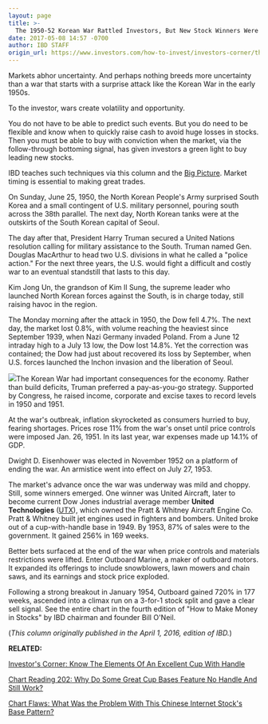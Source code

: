 ```yaml
---
layout: page
title: >-
  The 1950-52 Korean War Rattled Investors, But New Stock Winners Were Born
date: 2017-05-08 14:57 -0700
author: IBD STAFF
origin_url: https://www.investors.com/how-to-invest/investors-corner/the-1950-52-korean-war-rattled-investors-but-new-stock-winners-were-born/
---
```


Markets abhor uncertainty. And perhaps nothing breeds more uncertainty than a war that starts with a surprise attack like the Korean War in the early 1950s.

To the investor, wars create volatility and opportunity.

You do not have to be able to predict such events. But you do need to be flexible and know when to quickly raise cash to avoid huge losses in stocks. Then you must be able to buy with conviction when the market, via the follow-through bottoming signal, has given investors a green light to buy leading new stocks.

IBD teaches such techniques via this column and the [Big Picture](https://www.investors.com/category/market-trend/the-big-picture/). Market timing is essential to making great trades.

On Sunday, June 25, 1950, the North Korean People's Army surprised South Korea and a small contingent of U.S. military personnel, pouring south across the 38th parallel. The next day, North Korean tanks were at the outskirts of the South Korean capital of Seoul.

The day after that, President Harry Truman secured a United Nations resolution calling for military assistance to the South. Truman named Gen. Douglas MacArthur to head two U.S. divisions in what he called a "police action." For the next three years, the U.S. would fight a difficult and costly war to an eventual standstill that lasts to this day.

Kim Jong Un, the grandson of Kim Il Sung, the supreme leader who launched North Korean forces against the South, is in charge today, still raising havoc in the region.

The Monday morning after the attack in 1950, the Dow fell 4.7%. The next day, the market lost 0.8%, with volume reaching the heaviest since September 1939, when Nazi Germany invaded Poland. From a June 12 intraday high to a July 13 low, the Dow lost 14.8%. Yet the correction was contained; the Dow had just about recovered its loss by September, when U.S. forces launched the Inchon invasion and the liberation of Seoul.

![](https://www.investors.com/wp-content/uploads/2017/05/ICch_050816.jpg)The Korean War had important consequences for the economy. Rather than build deficits, Truman preferred a pay-as-you-go strategy. Supported by Congress, he raised income, corporate and excise taxes to record levels in 1950 and 1951.

At the war's outbreak, inflation skyrocketed as consumers hurried to buy, fearing shortages. Prices rose 11% from the war's onset until price controls were imposed Jan. 26, 1951. In its last year, war expenses made up 14.1% of GDP.

Dwight D. Eisenhower was elected in November 1952 on a platform of ending the war. An armistice went into effect on July 27, 1953.

The market's advance once the war was underway was mild and choppy. Still, some winners emerged. One winner was United Aircraft, later to become current Dow Jones industrial average member **United Technologies** ([UTX](https://research.investors.com/quote.aspx?symbol=UTX)), which owned the Pratt & Whitney Aircraft Engine Co. Pratt & Whitney built jet engines used in fighters and bombers. United broke out of a cup-with-handle base in 1949. By 1953, 87% of sales were to the government. It gained 256% in 169 weeks.

Better bets surfaced at the end of the war when price controls and materials restrictions were lifted. Enter Outboard Marine, a maker of outboard motors. It expanded its offerings to include snowblowers, lawn mowers and chain saws, and its earnings and stock price exploded.

Following a strong breakout in January 1954, Outboard gained 720% in 177 weeks, ascended into a climax run on a 3-for-1 stock split and gave a clear sell signal. See the entire chart in the fourth edition of "How to Make Money in Stocks" by IBD chairman and founder Bill O'Neil.

(_This column originally published in the April 1, 2016, edition of IBD._)

**RELATED:**

[Investor's Corner: Know The Elements Of An Excellent Cup With Handle](https://www.investors.com/how-to-invest/investors-corner/the-basics-how-to-analyze-a-stocks-cup-with-handle/)

[Chart Reading 202: Why Do Some Great Cup Bases Feature No Handle And Still Work?](https://www.investors.com/how-to-invest/investors-corner/investing-202-why-some-great-cup-bases-dont-form-a-handle/)

[Chart Flaws: What Was the Problem With This Chinese Internet Stock's Base Pattern?](https://www.investors.com/how-to-invest/investors-corner/this-chinese-internet-stock-had-a-big-flaw-in-its-2008-09-base-how-about-now/)
